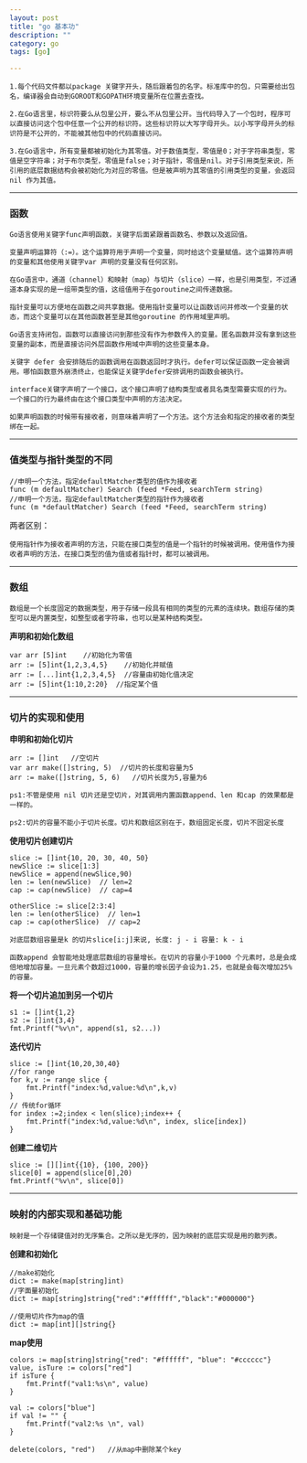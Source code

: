```yaml
---
layout: post
title: "go 基本功"
description: ""
category: go
tags: [go]

---
```


    1.每个代码文件都以package 关键字开头，随后跟着包的名字。标准库中的包，只需要给出包名，编译器会自动到GOROOT和GOPATH环境变量所在位置去查找。

    2.在Go语言里，标识符要么从包里公开，要么不从包里公开。当代码导入了一个包时，程序可以直接访问这个包中任意一个公开的标识符。这些标识符以大写字母开头。以小写字母开头的标识符是不公开的，不能被其他包中的代码直接访问。

    3.在Go语言中，所有变量都被初始化为其零值。对于数值类型，零值是0；对于字符串类型，零值是空字符串；对于布尔类型，零值是false；对于指针，零值是nil。对于引用类型来说，所引用的底层数据结构会被初始化为对应的零值。但是被声明为其零值的引用类型的变量，会返回nil 作为其值。

---

### 函数

    Go语言使用关键字func声明函数，关键字后面紧跟着函数名、参数以及返回值。

    变量声明运算符（:=）。这个运算符用于声明一个变量，同时给这个变量赋值。这个运算符声明的变量和其他使用关键字var 声明的变量没有任何区别。
    
    在Go语言中，通道（channel）和映射（map）与切片（slice）一样，也是引用类型，不过通道本身实现的是一组带类型的值，这组值用于在goroutine之间传递数据。
    
    指针变量可以方便地在函数之间共享数据。使用指针变量可以让函数访问并修改一个变量的状态，而这个变量可以在其他函数甚至是其他goroutine 的作用域里声明。
    
    Go语言支持闭包，函数可以直接访问到那些没有作为参数传入的变量。匿名函数并没有拿到这些变量的副本，而是直接访问外层函数作用域中声明的这些变量本身。
    
    关键字 defer 会安排随后的函数调用在函数返回时才执行。defer可以保证函数一定会被调用。哪怕函数意外崩溃终止，也能保证关键字defer安排调用的函数会被执行。
    
    interface关键字声明了一个接口，这个接口声明了结构类型或者具名类型需要实现的行为。一个接口的行为最终由在这个接口类型中声明的方法决定。

    如果声明函数的时候带有接收者，则意味着声明了一个方法。这个方法会和指定的接收者的类型绑在一起。

---

### 值类型与指针类型的不同

```
//申明一个方法，指定defaultMatcher类型的值作为接收者
func (m defaultMatcher) Search (feed *Feed, searchTerm string)
//申明一个方法，指定defaultMatcher类型的指针作为接收者
func (m *defaultMatcher) Search (feed *Feed, searchTerm string)
```

两者区别：

    使用指针作为接收者声明的方法，只能在接口类型的值是一个指针的时候被调用。使用值作为接收者声明的方法，在接口类型的值为值或者指针时，都可以被调用。

---

### 数组

    数组是一个长度固定的数据类型，用于存储一段具有相同的类型的元素的连续块。数组存储的类型可以是内置类型，如整型或者字符串，也可以是某种结构类型。

**声明和初始化数组**

```
var arr [5]int    //初始化为零值
arr := [5]int{1,2,3,4,5}    //初始化并赋值
arr := [...]int{1,2,3,4,5}  //容量由初始化值决定
arr := [5]int{1:10,2:20}  //指定某个值
```
---

### 切片的实现和使用

**申明和初始化切片**

```
arr := []int   //空切片
var arr make([]string, 5)  //切片的长度和容量为5
arr := make([]string, 5, 6)   //切片长度为5,容量为6
```
    ps1:不管是使用 nil 切片还是空切片，对其调用内置函数append、len 和cap 的效果都是一样的。

    ps2:切片的容量不能小于切片长度。切片和数组区别在于，数组固定长度，切片不固定长度


**使用切片创建切片**

```
slice := []int{10, 20, 30, 40, 50}
newSlice := slice[1:3]
newSlice = append(newSlice,90)
len := len(newSlice)  // len=2
cap := cap(newSlice)  // cap=4 

otherSlice := slice[2:3:4]
len := len(otherSlice)  // len=1
cap := cap(otherSlice)  // cap=2 
```

    对底层数组容量是k 的切片slice[i:j]来说, 长度: j - i 容量: k - i

    函数append 会智能地处理底层数组的容量增长。在切片的容量小于1000 个元素时，总是会成倍地增加容量。一旦元素个数超过1000，容量的增长因子会设为1.25，也就是会每次增加25%的容量。

**将一个切片追加到另一个切片**

```
s1 := []int{1,2}
s2 := []int{3,4}
fmt.Printf("%v\n", append(s1, s2...))
```

**迭代切片**

```
slice := []int{10,20,30,40}
//for range
for k,v := range slice {
    fmt.Printf("index:%d,value:%d\n",k,v)
}
// 传统for循环
for index :=2;index < len(slice);index++ {
    fmt.Printf("index:%d,value:%d\n", index, slice[index])
}
```

**创建二维切片**

```
slice := [][]int{{10}, {100, 200}}
slice[0] = append(slice[0],20)
fmt.Printf("%v\n", slice[0])
```
---

### 映射的内部实现和基础功能

    映射是一个存储键值对的无序集合。之所以是无序的，因为映射的底层实现是用的散列表。

**创建和初始化**

```
//make初始化
dict := make(map[string]int)
//字面量初始化
dict := map[string]string{"red":"#ffffff","black":"#000000"}

//使用切片作为map的值
dict := map[int][]string{}
```

**map使用**

```
colors := map[string]string{"red": "#ffffff", "blue": "#cccccc"}
value, isTure := colors["red"]
if isTure {
    fmt.Printf("val1:%s\n", value)
}

val := colors["blue"]
if val != "" {
    fmt.Printf("val2:%s \n", val)
}

delete(colors, "red")   //从map中删除某个key

```